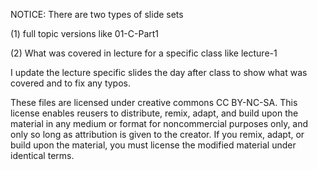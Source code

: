 NOTICE:
There are two types of slide sets

(1) full topic versions like 01-C-Part1

(2) What was covered in lecture for a specific class like lecture-1

I update the lecture specific slides the day after class to show what was covered and to fix any typos.

These files are licensed under creative commons CC BY-NC-SA.
This license enables reusers to distribute, remix, adapt, and build upon the material in any medium or format for noncommercial purposes only, and only so long as attribution is given to the creator.
If you remix, adapt, or build upon the material, you must license the modified material under identical terms.
